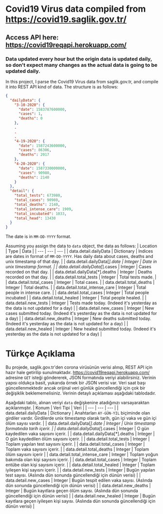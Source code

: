 # Covid19 Virus data compiled from https://covid19.saglik.gov.tr/
## Access API here: https://covid19reqapi.herokuapp.com/
### Data updated every hour but the origin data is updated daily, so don't expect many changes as the actual data is going to be updated daily.
In this project, I parse the Covid19 Virus data from saglik.gov.tr, and compile it into REST API kind of data. The structure is as follows:
```json
{
  "dailyData": {
    "3-10-2020": {
      "date": 1583787600000,
      "cases": 1,
      "deaths": 0
    },
    .
    .
    .
    "4-19-2020": {
      "date": 1587243600000,
      "cases": 86306,
      "deaths": 2017
    },
    "4-20-2020": {
      "date": 1587330000000,
      "cases": 90980,
      "deaths": 2140
    }
  },
  "detail": {
    "total_tests": 673980,
    "total_cases": 90980,
    "total_deaths": 2140,
    "total_intense_care": 1909,
    "total_incubated": 1033,
    "total_head": 13430
  }
}
```
The date is in `MM-DD-YYYY` format.

Assuming you assign the data to `data` object, the data as follows:
| Location | Type | Data |
| --- | --- | --- |
| data.detail.dailyData | Dictionary | Indices are dates in format of `MM-DD-YYYY`. Has daily data about cases, deaths and unix timestamp of that day. |
| data.detail.dailyData[*].date | Integer | Date in unix timestamp format. |
| data.detail.dailyData[*].cases | Integer | Cases recorded on that day. |
| data.detail.dailyData[*].deaths | Integer | Deaths recorded on that day. |
| data.detail.total_tests | Integer | Total tests made. |
| data.detail.total_cases | Integer | Total cases. |
| data.detail.total_deaths | Integer | Total deaths. |
| data.detail.total_intense_care | Integer | Total people in intense care. |
| data.detail.total_cases | Integer | Total people incubated |
| data.detail.total_healed | Integer | Total people healed. |
| data.detail.new_tests | Integer | Tests made today. (Indeed it's yesterday as the data is not updated for a day) |
| data.detail.new_cases | Integer | New cases submitted today. (Indeed it's yesterday as the data is not updated for a day) |
| data.detail.new_deaths | Integer | New deaths submitted today. (Indeed it's yesterday as the data is not updated for a day) |
| data.detail.new_healed | Integer | New healed submitted today. (Indeed it's yesterday as the data is not updated for a day) |



# Türkçe Açıklama
Bu projede, saglik.gov.tr'den corona virüsünün verisi alınıp, REST API için hazır hale getirilip sunulmaktadır. https://covid19reqapi.herokuapp.com/ adresine `GET` isteği göndererek, JSON formatında veriyi alabilirsiniz. Verinin yapısı oldukça basit, yukarıda örnek bir JSON verisi var. Veri saat başı güncellenmektedir ancak orijinal veri günlük güncellendiği için çok bir değişiklik beklememelisiniz. Verinin detaylı açıklaması aşağıdaki tablodadır.

Aşağıdaki tablo, alınan veriyi `data` değişkenine atadığınızı varsayaraktan açıklanmıştır.
| Konum | Veri Tipi | Veri |
| --- | --- | --- |
| data.detail.dailyData | Dictionary | Anahtarları `AY-GÜN-YIL` biçiminde olan girdiler vardır. Girdilerde unix timestamp olarak tarih, gün içi vaka ve gün içi ölüm sayısı vardır. |
| data.detail.dailyData[*].date | Integer | Unix timestamp formatında tarih içerir. |
| data.detail.dailyData[*].cases | Integer | O gün kaydedilen vaka sayısını içerir. |
| data.detail.dailyData[*].deaths | Integer | O gün kaydedilen ölüm sayısını içerir. |
| data.detail.total_tests | Integer | Toplam yapılan test sayısını içerir. |
| data.detail.total_cases | Integer | Toplam vaka sayısını içerir. |
| data.detail.total_deaths | Integer | Toplam ölüm sayısını içerir |
| data.detail.total_intense_care | Integer | Toplam yoğun bakımda olan kişi sayısını içerir. |
| data.detail.total_cases | Integer | Toplam entübe olan kişi sayısını içerir. |
| data.detail.total_healed | Integer | Toplam iyileşen kişi sayısnı içerir. |
| data.detail.new_tests | Integer | Bugün yapılan test sayısı. (Aslında dün sonunda güncellendiği için dünün verisi) |
| data.detail.new_cases | Integer | Bugün tespit edilen vaka sayısı. (Aslında dün sonunda güncellendiği için dünün verisi) |
| data.detail.new_deaths | Integer | Bugün kayıtlara geçen ölüm sayısı. (Aslında dün sonunda güncellendiği için dünün verisi) |
| data.detail.new_healed | Integer | Bugün kayıtlara geçen iyileşen kişi sayısı. (Aslında dün sonunda güncellendiği için dünün verisi) |
